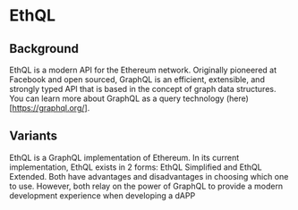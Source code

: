 # EthQL

## Background
EthQL is a modern API for the Ethereum network. Originally pioneered at Facebook
and open sourced, GraphQL is an efficient, extensible, and strongly typed API
that is based in the concept of graph data structures. You can learn more about
GraphQL as a query technology (here)[https://graphql.org/].

## Variants
EthQL is a GraphQL implementation of Ethereum. In its current implementation,
EthQL exists in 2 forms: EthQL Simplified and EthQL Extended. Both have advantages
and disadvantages in choosing which one to use. However, both relay on the power
of GraphQL to provide a modern development experience when developing a dAPP
